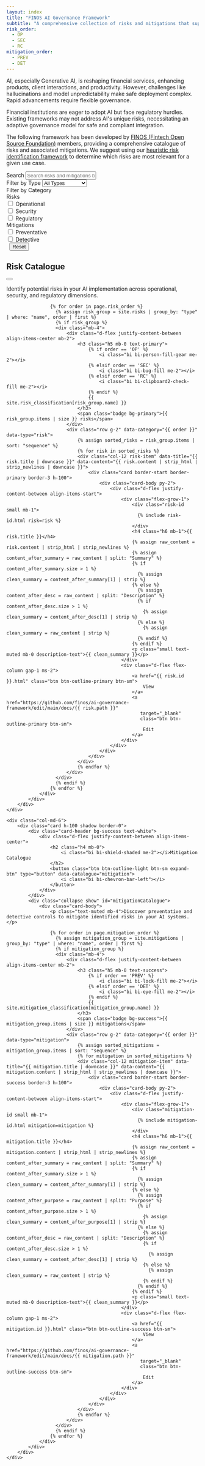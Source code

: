 ```yaml
---
layout: index
title: "FINOS AI Governance Framework"
subtitle: "A comprehensive collection of risks and mitigations that support on-boarding, development of, and running Generative AI solutions"
risk_order:
  - OP
  - SEC
  - RC
mitigation_order:
  - PREV
  - DET
---
```


AI, especially Generative AI, is reshaping financial services, enhancing products, client interactions, and productivity. However, challenges like hallucinations and model unpredictability make safe deployment complex. Rapid advancements require flexible governance.

Financial institutions are eager to adopt AI but face regulatory hurdles. Existing frameworks may not address AI's unique risks, necessitating an adaptive governance model for safe and compliant integration.

The following framework has been developed by [FINOS (Fintech Open Source Foundation)](https://www.finos.org/) members, providing a comprehensive catalogue of risks and associated mitigations. We suggest using our [heuristic risk identification framework](heuristic-assessment.html) to determine which risks are most relevant for a given use case.

<!-- Search and Filter Controls -->
<div class="row mb-4">
    <div class="col-12">
        <div class="card border-0 bg-light">
            <div class="card-body">
                <div class="row g-3">
                    <div class="col-md-5">
                        <label for="searchInput" class="form-label fw-bold">Search</label>
                        <input type="text" class="form-control" id="searchInput" placeholder="Search risks and mitigations by title or content...">
                    </div>
                    <div class="col-md-2">
                        <label for="typeFilter" class="form-label fw-bold">Filter by Type</label>
                        <select class="form-select" id="typeFilter">
                            <option value="">All Types</option>
                            <option value="risk">Risks Only</option>
                            <option value="mitigation">Mitigations Only</option>
                        </select>
                    </div>
                    <div class="col-md-3">
                        <label class="form-label fw-bold">Filter by Category</label>
                        <div class="card border">
                            <div class="card-body p-2">
                                <div class="row g-2">
                                    <div class="col-6">
                                        <div class="small text-muted fw-bold mb-2">
                                            <i class="bi bi-asterisk me-1"></i>Risks
                                        </div>
                                        <div class="form-check form-check-sm mb-1">
                                            <input class="form-check-input category-checkbox" type="checkbox" value="OP" id="cat-OP" data-type="risk">
                                            <label class="form-check-label small" for="cat-OP">
                                                <i class="bi bi-person-fill-gear me-1"></i>Operational
                                            </label>
                                        </div>
                                        <div class="form-check form-check-sm mb-1">
                                            <input class="form-check-input category-checkbox" type="checkbox" value="SEC" id="cat-SEC" data-type="risk">
                                            <label class="form-check-label small" for="cat-SEC">
                                                <i class="bi bi-bug-fill me-1"></i>Security
                                            </label>
                                        </div>
                                        <div class="form-check form-check-sm mb-0">
                                            <input class="form-check-input category-checkbox" type="checkbox" value="RC" id="cat-RC" data-type="risk">
                                            <label class="form-check-label small" for="cat-RC">
                                                <i class="bi bi-clipboard2-check-fill me-1"></i>Regulatory
                                            </label>
                                        </div>
                                    </div>
                                    <div class="col-6">
                                        <div class="small text-muted fw-bold mb-2">
                                            <i class="bi bi-shield-shaded me-1"></i>Mitigations
                                        </div>
                                        <div class="form-check form-check-sm mb-1">
                                            <input class="form-check-input category-checkbox" type="checkbox" value="PREV" id="cat-PREV" data-type="mitigation">
                                            <label class="form-check-label small" for="cat-PREV">
                                                <i class="bi bi-lock-fill me-1"></i>Preventative
                                            </label>
                                        </div>
                                        <div class="form-check form-check-sm mb-0">
                                            <input class="form-check-input category-checkbox" type="checkbox" value="DET" id="cat-DET" data-type="mitigation">
                                            <label class="form-check-label small" for="cat-DET">
                                                <i class="bi bi-eye-fill me-1"></i>Detective
                                            </label>
                                        </div>
                                    </div>
                                </div>
                            </div>
                        </div>
                    </div>
                    <div class="col-md-2">
                        <label class="form-label fw-bold">&nbsp;</label>
                        <button type="button" class="btn btn-outline-secondary w-100" id="resetFilters">
                            Reset
                        </button>
                    </div>
                </div>
            </div>
        </div>
    </div>
</div>

<!-- Main Catalogue Cards -->
<div class="row mb-5" id="catalogueRow">
    <div class="col-md-6">
        <div class="card h-100 shadow border-0">
            <div class="card-header bg-primary text-white">
                <div class="d-flex justify-content-between align-items-center">
                    <h2 class="h4 mb-0">
                        <i class="bi bi-asterisk me-2"></i>Risk Catalogue
                    </h2>
                    <button class="btn btn-outline-light btn-sm expand-btn" type="button" data-catalogue="risk">
                        <i class="bi bi-chevron-bar-right"></i>
                    </button>
                </div>
            </div>
            <div class="collapse show" id="riskCatalogue">
                <div class="card-body">
                    <p class="text-muted mb-4">Identify potential risks in your AI implementation across operational, security, and regulatory dimensions.</p>
                    
                    {% for order in page.risk_order %}
                      {% assign risk_group = site.risks | group_by: "type" | where: "name", order | first %}
                      {% if risk_group %}
                      <div class="mb-4">
                          <div class="d-flex justify-content-between align-items-center mb-2">
                              <h3 class="h5 mb-0 text-primary">
                                  {% if order == 'OP' %}
                                      <i class="bi bi-person-fill-gear me-2"></i>
                                  {% elsif order == 'SEC' %}
                                      <i class="bi bi-bug-fill me-2"></i>
                                  {% elsif order == 'RC' %}
                                      <i class="bi bi-clipboard2-check-fill me-2"></i>
                                  {% endif %}
                                  {{ site.risk_classification[risk_group.name] }}
                              </h3>
                              <span class="badge bg-primary">{{ risk_group.items | size }} risks</span>
                          </div>
                          <div class="row g-2" data-category="{{ order }}" data-type="risk">
                              {% assign sorted_risks = risk_group.items | sort: "sequence" %}
                              {% for risk in sorted_risks %}
                              <div class="col-12 risk-item" data-title="{{ risk.title | downcase }}" data-content="{{ risk.content | strip_html | strip_newlines | downcase }}">
                                  <div class="card border-start border-primary border-3 h-100">
                                      <div class="card-body py-2">
                                          <div class="d-flex justify-content-between align-items-start">
                                              <div class="flex-grow-1">
                                                  <div class="risk-id small mb-1">
                                                    {% include risk-id.html risk=risk %}
                                                  </div>
                                                  <h4 class="h6 mb-1">{{ risk.title }}</h4>
                                                  {% assign raw_content = risk.content | strip_html | strip_newlines %}
                                                  {% assign content_after_summary = raw_content | split: "Summary" %}
                                                  {% if content_after_summary.size > 1 %}
                                                    {% assign clean_summary = content_after_summary[1] | strip %}
                                                  {% else %}
                                                    {% assign content_after_desc = raw_content | split: "Description" %}
                                                    {% if content_after_desc.size > 1 %}
                                                      {% assign clean_summary = content_after_desc[1] | strip %}
                                                    {% else %}
                                                      {% assign clean_summary = raw_content | strip %}
                                                    {% endif %}
                                                  {% endif %}
                                                  <p class="small text-muted mb-0 description-text">{{ clean_summary }}</p>
                                              </div>
                                              <div class="d-flex flex-column gap-1 ms-2">
                                                  <a href="{{ risk.id }}.html" class="btn btn-outline-primary btn-sm">
                                                      View
                                                  </a>
                                                  <a href="https://github.com/finos/ai-governance-framework/edit/main/docs/{{ risk.path }}" 
                                                     target="_blank" 
                                                     class="btn btn-outline-primary btn-sm">
                                                      Edit
                                                  </a>
                                              </div>
                                          </div>
                                      </div>
                                  </div>
                              </div>
                              {% endfor %}
                          </div>
                      </div>
                      {% endif %}
                    {% endfor %}
                </div>
            </div>
        </div>
    </div>
    
    <div class="col-md-6">
        <div class="card h-100 shadow border-0">
            <div class="card-header bg-success text-white">
                <div class="d-flex justify-content-between align-items-center">
                    <h2 class="h4 mb-0">
                        <i class="bi bi-shield-shaded me-2"></i>Mitigation Catalogue
                    </h2>
                    <button class="btn btn-outline-light btn-sm expand-btn" type="button" data-catalogue="mitigation">
                        <i class="bi bi-chevron-bar-left"></i>
                    </button>
                </div>
            </div>
            <div class="collapse show" id="mitigationCatalogue">
                <div class="card-body">
                    <p class="text-muted mb-4">Discover preventative and detective controls to mitigate identified risks in your AI systems.</p>
                    
                    {% for order in page.mitigation_order %}
                      {% assign mitigation_group = site.mitigations | group_by: "type" | where: "name", order | first %}
                      {% if mitigation_group %}
                      <div class="mb-4">
                          <div class="d-flex justify-content-between align-items-center mb-2">
                              <h3 class="h5 mb-0 text-success">
                                  {% if order == 'PREV' %}
                                      <i class="bi bi-lock-fill me-2"></i>
                                  {% elsif order == 'DET' %}
                                      <i class="bi bi-eye-fill me-2"></i>
                                  {% endif %}
                                  {{ site.mitigation_classification[mitigation_group.name] }}
                              </h3>
                              <span class="badge bg-success">{{ mitigation_group.items | size }} mitigations</span>
                          </div>
                          <div class="row g-2" data-category="{{ order }}" data-type="mitigation">
                              {% assign sorted_mitigations = mitigation_group.items | sort: "sequence" %}
                              {% for mitigation in sorted_mitigations %}
                              <div class="col-12 mitigation-item" data-title="{{ mitigation.title | downcase }}" data-content="{{ mitigation.content | strip_html | strip_newlines | downcase }}">
                                  <div class="card border-start border-success border-3 h-100">
                                      <div class="card-body py-2">
                                          <div class="d-flex justify-content-between align-items-start">
                                              <div class="flex-grow-1">
                                                  <div class="mitigation-id small mb-1">
                                                    {% include mitigation-id.html mitigation=mitigation %}
                                                  </div>
                                                  <h4 class="h6 mb-1">{{ mitigation.title }}</h4>
                                                  {% assign raw_content = mitigation.content | strip_html | strip_newlines %}
                                                  {% assign content_after_summary = raw_content | split: "Summary" %}
                                                  {% if content_after_summary.size > 1 %}
                                                    {% assign clean_summary = content_after_summary[1] | strip %}
                                                  {% else %}
                                                    {% assign content_after_purpose = raw_content | split: "Purpose" %}
                                                    {% if content_after_purpose.size > 1 %}
                                                      {% assign clean_summary = content_after_purpose[1] | strip %}
                                                    {% else %}
                                                      {% assign content_after_desc = raw_content | split: "Description" %}
                                                      {% if content_after_desc.size > 1 %}
                                                        {% assign clean_summary = content_after_desc[1] | strip %}
                                                      {% else %}
                                                        {% assign clean_summary = raw_content | strip %}
                                                      {% endif %}
                                                    {% endif %}
                                                  {% endif %}
                                                  <p class="small text-muted mb-0 description-text">{{ clean_summary }}</p>
                                              </div>
                                              <div class="d-flex flex-column gap-1 ms-2">
                                                  <a href="{{ mitigation.id }}.html" class="btn btn-outline-success btn-sm">
                                                      View
                                                  </a>
                                                  <a href="https://github.com/finos/ai-governance-framework/edit/main/docs/{{ mitigation.path }}" 
                                                     target="_blank" 
                                                     class="btn btn-outline-success btn-sm">
                                                      Edit
                                                  </a>
                                              </div>
                                          </div>
                                      </div>
                                  </div>
                              </div>
                              {% endfor %}
                          </div>
                      </div>
                      {% endif %}
                    {% endfor %}
                </div>
            </div>
        </div>
    </div>
</div>

<script>
document.addEventListener('DOMContentLoaded', function() {
    const searchInput = document.getElementById('searchInput');
    const typeFilter = document.getElementById('typeFilter');
    const resetButton = document.getElementById('resetFilters');
    const riskCatalogue = document.getElementById('riskCatalogue');
    const mitigationCatalogue = document.getElementById('mitigationCatalogue');
    const riskColumn = riskCatalogue.closest('.col-md-6');
    const mitigationColumn = mitigationCatalogue.closest('.col-md-6');
    
    // State management
    let catalogueStates = {
        risk: { expanded: false },
        mitigation: { expanded: false }
    };
    
    // Apply visual states
    function applyCatalogueStates() {
        const selectedType = typeFilter.value;
        
        // Determine visibility based on expand states and type filter
        const riskVisible = !catalogueStates.mitigation.expanded && (selectedType !== 'mitigation');
        const mitigationVisible = !catalogueStates.risk.expanded && (selectedType !== 'risk');
        
        // Handle Risk Catalogue
        if (!riskVisible) {
            riskColumn.style.display = 'none';
        } else {
            riskColumn.style.display = 'block';
            riskColumn.className = catalogueStates.risk.expanded || !mitigationVisible ? 'col-12' : 'col-md-6';
        }
        
        // Handle Mitigation Catalogue
        if (!mitigationVisible) {
            mitigationColumn.style.display = 'none';
        } else {
            mitigationColumn.style.display = 'block';
            mitigationColumn.className = catalogueStates.mitigation.expanded || !riskVisible ? 'col-12' : 'col-md-6';
        }
        
        // Update button states
        updateExpandButton('risk', catalogueStates.risk.expanded);
        updateExpandButton('mitigation', catalogueStates.mitigation.expanded);
    }
    
    // Update expand button appearance
    function updateExpandButton(type, isExpanded) {
        const button = document.querySelector(`[data-catalogue="${type}"]`);
        if (button) {
            if (type === 'risk') {
                if (isExpanded) {
                    // When risk is expanded, show left arrow to collapse it back
                    button.innerHTML = `<i class="bi bi-chevron-bar-left"></i>`;
                } else {
                    // When risk is not expanded, show right arrow to expand it
                    button.innerHTML = `<i class="bi bi-chevron-bar-right"></i>`;
                }
            } else { // mitigation
                if (isExpanded) {
                    // When mitigation is expanded, show right arrow to collapse it back
                    button.innerHTML = `<i class="bi bi-chevron-bar-right"></i>`;
                } else {
                    // When mitigation is not expanded, show left arrow to expand it
                    button.innerHTML = `<i class="bi bi-chevron-bar-left"></i>`;
                }
            }
        }
    }
    
    // Filter items and update catalogue visibility
    function filterItems() {
        const searchTerm = searchInput.value.toLowerCase();
        const selectedType = typeFilter.value;
        const categoryCheckboxes = document.querySelectorAll('.category-checkbox');
        const selectedCategories = Array.from(categoryCheckboxes)
            .filter(checkbox => checkbox.checked)
            .map(checkbox => checkbox.value);
        
        let riskCount = 0;
        let mitigationCount = 0;
        
        // Filter items
        ['risk', 'mitigation'].forEach(type => {
            document.querySelectorAll(`.${type}-item`).forEach(item => {
                const title = item.getAttribute('data-title') || '';
                const content = item.getAttribute('data-content') || '';
                const parentSection = item.closest('[data-category]');
                const itemCategory = parentSection?.getAttribute('data-category') || '';
                
                const matchesSearch = !searchTerm || title.includes(searchTerm) || content.includes(searchTerm);
                const matchesType = !selectedType || selectedType === type;
                const matchesCategory = selectedCategories.length === 0 || selectedCategories.includes(itemCategory);
                
                const isVisible = matchesSearch && matchesType && matchesCategory;
                item.style.display = isVisible ? 'block' : 'none';
                
                // Count visible items
                if (isVisible) {
                    if (type === 'risk') {
                        riskCount++;
                    } else {
                        mitigationCount++;
                    }
                }
            });
        });
        
        // Update category section visibility and badges
        document.querySelectorAll('[data-category]').forEach(section => {
            const categoryType = section.getAttribute('data-category');
            const sectionType = section.getAttribute('data-type');
            const visibleItems = section.querySelectorAll(`.${sectionType}-item:not([style*="display: none"])`);
            
            const shouldShow = (!selectedType || selectedType === sectionType) && 
                             (selectedCategories.length === 0 || selectedCategories.includes(categoryType)) &&
                             visibleItems.length > 0;
            
            const container = section.closest('.mb-4');
            if (container) container.style.display = shouldShow ? 'block' : 'none';
            
            // Update individual category badges
            const badge = container?.querySelector('.badge');
            if (badge && shouldShow) {
                const count = visibleItems.length;
                const itemType = sectionType === 'risk' ? 'risk' : 'mitigation';
                badge.textContent = `${count} ${itemType}${count !== 1 ? 's' : ''}`;
            }
        });
        
        // Update main catalogue header badges
        const riskHeader = document.querySelector('#riskCatalogue').closest('.card').querySelector('.card-header h2');
        const mitigationHeader = document.querySelector('#mitigationCatalogue').closest('.card').querySelector('.card-header h2');
        
        // Update or create badges in headers
        updateHeaderBadge(riskHeader, riskCount, 'risk');
        updateHeaderBadge(mitigationHeader, mitigationCount, 'mitigation');
        
        applyCatalogueStates();
    }
    
    // Helper function to update header badges
    function updateHeaderBadge(header, count, type) {
        if (!header) return;
        
        // Remove existing badge if any
        const existingBadge = header.querySelector('.count-badge');
        if (existingBadge) {
            existingBadge.remove();
        }
        
        // Create new badge
        const badge = document.createElement('span');
        badge.className = `badge ${type === 'risk' ? 'bg-light text-primary' : 'bg-light text-success'} ms-2 count-badge`;
        badge.textContent = `${count} ${type}${count !== 1 ? 's' : ''}`;
        header.appendChild(badge);
    }
    
    // Update checkbox visibility and enabled state based on type selection
    function updateCategoryOptions() {
        const selectedType = typeFilter.value;
        const riskCheckboxes = document.querySelectorAll('.category-checkbox[data-type="risk"]');
        const mitigationCheckboxes = document.querySelectorAll('.category-checkbox[data-type="mitigation"]');
        const riskColumn = document.querySelector('.col-6:first-child');
        const mitigationColumn = document.querySelector('.col-6:last-child');
        
        // Handle risk checkboxes and column
        if (selectedType === 'mitigation') {
            // Grey out risk checkboxes when only mitigations are selected
            riskCheckboxes.forEach(checkbox => {
                checkbox.disabled = true;
                checkbox.checked = false;
            });
            riskColumn.style.opacity = '0.5';
        } else {
            // Enable risk checkboxes
            riskCheckboxes.forEach(checkbox => {
                checkbox.disabled = false;
            });
            riskColumn.style.opacity = '1';
        }
        
        // Handle mitigation checkboxes and column
        if (selectedType === 'risk') {
            // Grey out mitigation checkboxes when only risks are selected
            mitigationCheckboxes.forEach(checkbox => {
                checkbox.disabled = true;
                checkbox.checked = false;
            });
            mitigationColumn.style.opacity = '0.5';
        } else {
            // Enable mitigation checkboxes
            mitigationCheckboxes.forEach(checkbox => {
                checkbox.disabled = false;
            });
            mitigationColumn.style.opacity = '1';
        }
        
        // Re-attach event listeners to all checkboxes (enabled ones)
        document.querySelectorAll('.category-checkbox:not(:disabled)').forEach(checkbox => {
            // Remove existing listeners to prevent duplicates
            checkbox.removeEventListener('change', filterItems);
            checkbox.addEventListener('change', filterItems);
        });
    }
    
    // Reset all filters and search
    function resetAllFilters() {
        searchInput.value = '';
        typeFilter.value = '';
        
        // Uncheck and enable all category checkboxes
        document.querySelectorAll('.category-checkbox').forEach(checkbox => {
            checkbox.checked = false;
            checkbox.disabled = false;
        });
        
        // Reset column opacity
        document.querySelectorAll('.col-6').forEach(column => {
            column.style.opacity = '1';
        });
        
        // Reset expand states
        catalogueStates.risk.expanded = false;
        catalogueStates.mitigation.expanded = false;
        
        // Update category options and apply states
        updateCategoryOptions();
        filterItems();
    }
    
    // Handle expand button clicks
    document.querySelectorAll('.expand-btn').forEach(button => {
        button.addEventListener('click', function(e) {
            e.preventDefault();
            const catalogueType = this.getAttribute('data-catalogue');
            
            // Toggle the expanded state
            catalogueStates[catalogueType].expanded = !catalogueStates[catalogueType].expanded;
            
            // If expanding this catalogue, collapse the other one
            if (catalogueStates[catalogueType].expanded) {
                const otherType = catalogueType === 'risk' ? 'mitigation' : 'risk';
                catalogueStates[otherType].expanded = false;
                
                // Update type filter to match the expanded catalogue
                typeFilter.value = catalogueType;
                updateCategoryOptions();
            } else {
                // If collapsing, reset to show all types
                typeFilter.value = '';
                updateCategoryOptions();
            }
            
            filterItems();
        });
    });
    
    // Event listeners
    searchInput.addEventListener('input', filterItems);
    typeFilter.addEventListener('change', function() {
        updateCategoryOptions();
        filterItems();
    });
    resetButton.addEventListener('click', resetAllFilters);
    
    // Initialize
    updateCategoryOptions();
    applyCatalogueStates();
    
    // Add initial event listeners to category checkboxes
    document.querySelectorAll('.category-checkbox').forEach(checkbox => {
        checkbox.addEventListener('change', filterItems);
    });
});
</script>


